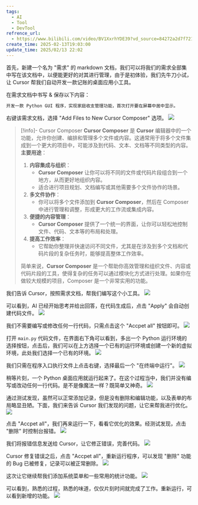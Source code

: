 ```yaml
---
tags:
  - AI
  - Tool
  - DevTool
refrence_url:
  - https://www.bilibili.com/video/BV1XxrhYDE39?vd_source=84272a2d7f72158b38778819be5bc6ad
create_time: 2025-02-13T19:03:00
update_time: 2025/02/13 22:02
---
```


首先，新建一个名为 "需求" 的 markdown 文档，我们可以将我们的需求全部集中写在该文档中，以便能更好的对其进行管理，由于是初体验，我们先牛刀小试，让 Cursor 帮我们自动开发一款记账的桌面应用小工具。

在需求文档中书写 & 保存以下内容：

```markdown
开发一款 Python GUI 程序，实现家庭收支管理功能，首次打开要在屏幕中居中显示。
```

右键该需求文档，选择 "Add Files to New Cursor Composer" 选项。
![](https://img.xiaorang.fun/202502132156182.png)

> [!info]- Cursor Composer
> **Cursor Composer** 是 **Cursor** 编辑器中的一个功能，允许你创建、编排和管理多个文件或内容。这通常用于将多个文件集成到一个更大的项目中，可能涉及到代码、文本、文档等不同类型的内容。
> **主要用途**：
> 1. **内容集成与组织**：
>    - **Cursor Composer** 让你可以将不同的文件或代码片段组合到一个地方，从而更好地组织内容。
>    - 适合进行项目规划、文档编写或其他需要多个文件协作的场景。
> 2. **多文件协作**：
>    - 你可以将多个文件添加到 **Cursor Composer**，然后在 Composer 中进行管理和调整，形成更大的工作流或集成内容。
> 3. **便捷的内容管理**：
>    - **Cursor Composer** 提供了一个统一的界面，让你可以轻松地控制文件、代码、文本等的布局和处理。
> 4. **提高工作效率**：
>    - 它帮助你整理并快速访问不同文件，尤其是在涉及到多个文档和代码片段的复杂任务时，能够提高整体工作效率。
>
> 简单来说，**Cursor Composer** 是一个帮助你高效管理和组织文件、内容或代码片段的工具，使得复杂的任务可以通过模块化方式进行处理。如果你在做较大规模的项目，Composer 是一个非常实用的功能。

我们告诉 Cursor，按照需求文档，帮我们编写这个小工具。
![](https://img.xiaorang.fun/202502132156183.png)

可以看到，AI 已经开始思考并给出回答，在代码生成后，点击 "Apply" 会自动创建代码文件。
![](https://img.xiaorang.fun/202502132156184.png)

我们不需要编写或修改任何一行代码，只需点击这个 "Accpet all" 按钮即可。
![](https://img.xiaorang.fun/202502132156185.png)

打开 `main.py` 代码文件，在界面右下角可以看到，多出一个 Python 运行环境的选择按钮，点击后，我们可以在上方选择一个已有的运行环境或创建一个新的虚拟环境，此处我们选择一个已有的环境。
![](https://img.xiaorang.fun/202502132156186.png)

我们只需在程序入口执行文件上点击右键，选择最后一个 "在终端中运行"。
![](https://img.xiaorang.fun/202502132156187.png)

稍等片刻，一个 Python 桌面应用就运行起来了。在这个过程当中，我们并没有编写或改动任何一行代码。是不是像魔法一样？既简单又神奇。
![](https://img.xiaorang.fun/202502132156188.png)

通过测试发现，虽然可以正常添加记录，但是没有删除和编辑功能，以及表单的布局略显丑陋。下面，我们来告诉 Cursor 我们发现的问题，让它来帮我进行优化。
![](https://img.xiaorang.fun/202502132156189.png)

点击 "Accpet all"，我们再来运行一下，看看它优化的效果。经测试发现，点击 "删除" 时控制台报错。
![](https://img.xiaorang.fun/202502132156190.png)

我们将报错信息发送给 Cursor，让它修正错误，完善代码。
![](https://img.xiaorang.fun/202502132156191.png)

Cursor 修复错误之后，点击 "Accpet all"，重新运行程序，可以发现 "删除" 功能的 Bug 已被修复，记录可以被正常删除。
![](https://img.xiaorang.fun/202502132156192.png)

这次让它继续帮我们添加系统菜单和一些常用的统计功能。
![](https://img.xiaorang.fun/202502132156193.png)

可以看到，熟悉的过程，熟悉的味道，仅仅片刻时间就完成了工作。重新运行，可以看到新增的功能。
![](https://img.xiaorang.fun/202502132156194.png)
